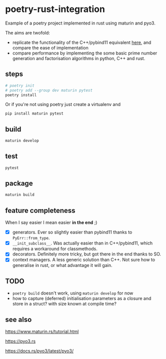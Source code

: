 # poetry-rust-integration

Example of a poetry project implemented in rust using maturin and pyo3.

The aims are twofold:

- replicate the functionality of the C++/pybind11 equivalent [here](https://github.com/virgesmith/poetry-pybind11-integration), and compare the ease of implementation
- compare performance by implementing the some basic prime number generation and factorisation algorithms in python, C++ and rust.


## steps


```sh
# poetry init
# poetry add --group dev maturin pytest
poetry install
```

Or if you're not using poetry just create a virtualenv and

```sh
pip install maturin pytest
```

## build

```sh
maturin develop
```

## test

```sh
pytest
```

## package

```sh
maturin build
```

## feature completeness

When I say easier I mean easier **in the end** ;)

- [X] generators. Ever so slightly easier than pybind11 thanks to `PyErr::from_type`.
- [X] `__init_subclass__`. Was actually easier than in C++/pybind11, which requires a workaround for classmethods.
- [X] decorators. Definitely more tricky, but got there in the end thanks to SO.
- [X] context managers. A less generic solution than C++. Not sure how to generalise in rust, or what advantage it will gain.

## TODO

- ```poetry build``` doesn't work, using `maturin develop` for now
- how to capture (deferred) initialisation parameters as a closure and store in a struct? with size known at compile time?

## see also

https://www.maturin.rs/tutorial.html

https://pyo3.rs

https://docs.rs/pyo3/latest/pyo3/